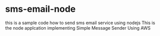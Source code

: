 # sms-email-node
this is a sample code how to send sms email service using nodejs
This is the node applcation implementing Simple Message Sender Using AWS

